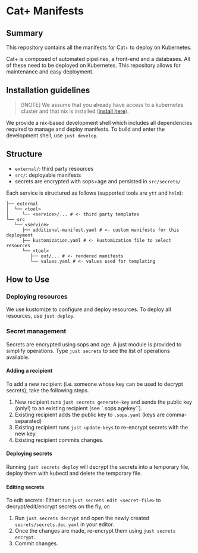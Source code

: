 # Cat+ Manifests

## Summary

This repository contains all the manifests for Cat+ to deploy on Kubernetes.

Cat+ is composed of automated pipelines, a front-end and a databases. All of these need to be deployed on Kubernetes. This repository allows for maintenance and easy deployment.

## Installation guidelines

> [!NOTE] We assume that you already have access to a kubernetes cluster and that nix is installed ([install here](https://github.com/DeterminateSystems/nix-installer?tab=readme-ov-file#determinate-nix-installer)).

We provide a nix-based development shell which includes all dependencies required to manage and deploy manifests.
To build and enter the development shell, use `just develop`.

## Structure

* `external/`: third party resources
* `src/`: deployable manifests
* secrets are encrypted with sops+age and persisted in `src/secrets/`

Each service is structured as follows (supported tools are `ytt` and `helm`):

```
├── external
│  └── <tool>
│     └── <service>/... # <- third party templates
└── src
   └── <service>
      ├── additional-manifest.yaml # <- custom manifests for this deployment
      ├── kustomization.yaml # <- kustomization file to select resources
      └── <tool>
         ├── out/... # <- rendered manifests
         └── values.yaml # <- values used for templating
```

## How to Use

### Deploying resources

We use kustomize to configure and deploy resources. To deploy all resources, use `just deploy`.

### Secret management

Secrets are encrypted using sops and age. A just module is provided to simplify operations.
Type `just secrets` to see the list of operations available.

#### Adding a recipient

To add a new recipient (i.e. someone whose key can be used to decrypt secrets), take the following steps.

1. New recipient runs `just secrets generate-key` and sends the public key (only!) to an existing recipient (see `.sops.agekey``).
2. Existing recipient adds the public key to `.sops.yaml` (keys are comma-separated)
3. Existing recipient runs `just update-keys` to re-encrypt secrets with the new key.
4. Existing recipient commits changes.

#### Deploying secrets

Running `just secrets deploy` will decrypt the secrets into a temporary file, deploy them with kubectl and delete the temporary file.

#### Editing secrets

To edit secrets:
Either: run `just secrets edit <secret-file>` to decrypt/edit/encrypt secrets on the fly, or:

1. Run `just secrets decrypt` and open the newly created `secrets/secrets.dec.yaml` in your editor.
2. Once the changes are made, re-encrypt them using `just secrets encrypt`.
3. Commit changes.

